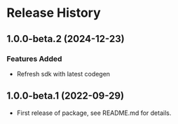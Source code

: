 # Release History

## 1.0.0-beta.2 (2024-12-23)

### Features Added
- Refresh sdk with latest codegen

## 1.0.0-beta.1 (2022-09-29)

- First release of package, see README.md for details.
